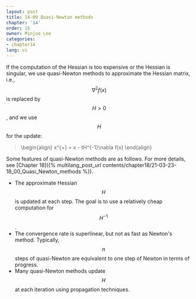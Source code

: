 ```yaml
---
layout: post
title: 14-09 Quasi-Newton methods
chapter: '14'
order: 15
owner: Minjoo Lee
categories:
- chapter14
lang: vi
---
```

<script type="text/x-mathjax-config">
MathJax.Hub.Config({
    displayAlign: "center"
    });
</script>

If the computation of the Hessian is too expensive or the Hessian is singular, we use quasi-Newton methods to approximate the Hessian matrix, i.e., $$\nabla^{2}f(x)$$ is replaced by $$H>0$$, and we use $$H$$ for the update:

>\begin{align}
>x^{+} = x - tH^{-1}\nabla f(x)
>\end{align}

Some features of quasi-Newton methods are as follows. For more details, see [Chapter 18]({% multilang_post_url contents/chapter18/21-03-23-18_00_Quasi_Newton_methods %}).

* The approximate Hessian $$H$$ is updated at each step. The goal is to use a relatively cheap computation for $$H^{-1}$$.
* The convergence rate is superlinear, but not as fast as Newton's method. Typically, $$n$$ steps of quasi-Newton are equivalent to one step of Newton in terms of progress.
* Many quasi-Newton methods update $$H$$ at each iteration using propagation techniques.
